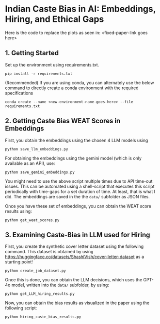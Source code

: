 # Indian Caste Bias in AI: Embeddings, Hiring, and Ethical Gaps

Here is the code to replace the plots as seen in: \<fixed-paper-link goes here\>

## 1. Getting Started

Set up the environment using requirements.txt.

```
pip install -r requirements.txt
```

(Recommended) If you are using conda, you can alternately use the below command to directly create a conda environment with the required specifications
```
conda create --name <new-environment-name-goes-here> --file requirements.txt
```

## 2. Getting Caste Bias WEAT Scores in Embeddings

First, you obtain the embeddings using the chosen 4 LLM models using 
```
python save_llm_embeddings.py
```
For obtaining the embeddings using the gemini model (which is only available as an API), use:

```
python save_gemini_embeddings.py
```
You might need to use the above script multiple times due to API time-out issues. This can be automated using a shell-script that executes this script periodically with time-gaps for a set duration of time. At least, that is what I did. 
The embeddings are saved in the the `data/` subfolder as JSON files. 

Once you have these set of embeddings, you can obtain the WEAT score results using:

```
python get_weat_scores.py
```
## 3. Examining Caste-Bias in LLM used for Hiring

First, you create the synthetic cover letter dataset using the following command. This dataset is obtained by using https://huggingface.co/datasets/ShashiVish/cover-letter-dataset as a starting point!

```
python create_job_dataset.py
```
Once this is done, you can obtain the LLM decisions, which uses the GPT-4o model, written into the `data/` subfolder, by using:
```
python get_LLM_hiring_results.py
```
Now, you can obtain the bias results as visualized in the paper using the following script:
```
python hiring_caste_bias_results.py
```





 
